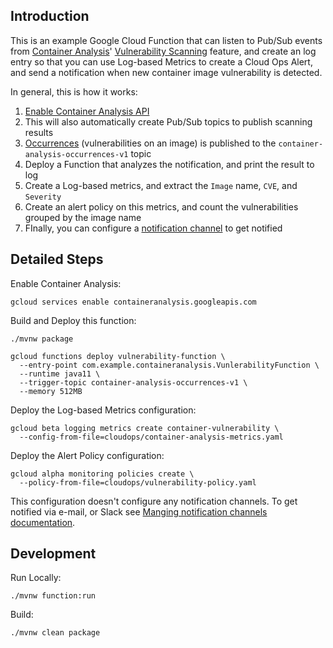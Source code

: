 ## Introduction 
This is an example Google Cloud Function that can listen to Pub/Sub events from
[Container Analysis](https://cloud.google.com/container-registry/docs/container-analysis)'
[Vulnerability Scanning](https://cloud.google.com/container-registry/docs/vulnerability-scanning) feature,
and create an log entry so that you can use Log-based Metrics to create a Cloud Ops Alert, and
send a notification when new container image vulnerability is detected.

In general, this is how it works:
1. [Enable Container Analysis API](https://cloud.google.com/container-registry/docs/enabling-disabling-container-analysis)
1. This will also automatically create Pub/Sub topics to publish scanning results
1. [Occurrences](https://cloud.google.com/container-registry/docs/metadata-storage#occurrence) (vulnerabilities on an image) is published to the `container-analysis-occurrences-v1` topic
1. Deploy a Function that analyzes the notification, and print the result to log
1. Create a Log-based metrics, and extract the `Image` name, `CVE`, and `Severity`
1. Create an alert policy on this metrics, and count the vulnerabilities grouped by the image name
1. FInally, you can configure a [notification channel](https://cloud.google.com/monitoring/support/notification-options) to get notified

## Detailed Steps
Enable Container Analysis:
```
gcloud services enable containeranalysis.googleapis.com
```

Build and Deploy this function:
```
./mvnw package

gcloud functions deploy vulnerability-function \
  --entry-point com.example.containeranalysis.VunlerabilityFunction \
  --runtime java11 \
  --trigger-topic container-analysis-occurrences-v1 \
  --memory 512MB
```

Deploy the Log-based Metrics configuration:
```
gcloud beta logging metrics create container-vulnerability \
  --config-from-file=cloudops/container-analysis-metrics.yaml
```

Deploy the Alert Policy configuration:
```
gcloud alpha monitoring policies create \
  --policy-from-file=cloudops/vulnerability-policy.yaml
```

This configuration doesn't configure any notification channels. To get notified via e-mail, or Slack
see [Manging notification channels documentation](https://cloud.google.com/monitoring/support/notification-options).

## Development
Run Locally:
```
./mvnw function:run
```

Build:
```
./mvnw clean package
```

